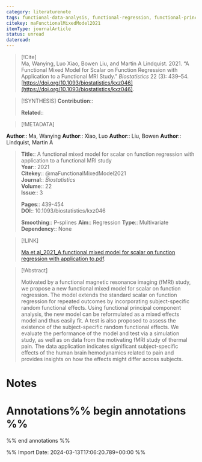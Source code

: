 ```yaml
---
category: literaturenote
tags: functional-data-analysis, functional-regression, functional-principal-components, functional-magnetic-resonance-imaging, functional-mixed-model
citekey: maFunctionalMixedModel2021
itemType: journalArticle
status: unread  
dateread:  
---
```


> [!Cite]  
> Ma, Wanying, Luo Xiao, Bowen Liu, and Martin A Lindquist. 2021. “A Functional Mixed Model for Scalar on Function Regression with Application to a Functional MRI Study.” _Biostatistics_ 22 (3): 439–54. [https://doi.org/10.1093/biostatistics/kxz046](https://doi.org/10.1093/biostatistics/kxz046).

> [!SYNTHESIS] 
>**Contribution**::
>
>**Related**:: 
>

> [!METADATA]  
>
**Author**:: Ma, Wanying
**Author**:: Xiao, Luo
**Author**:: Liu, Bowen
**Author**:: Lindquist, Martin A<br>
> **Title**:: A functional mixed model for scalar on function regression with application to a functional MRI study    
> **Year**:: 2021     
> **Citekey**:: @maFunctionalMixedModel2021    
>**Journal**:: *Biostatistics*    
>**Volume**:: 22    
>**Issue**:: 3     
>    
>    
>     
> **Pages**:: 439-454    
>**DOI**:: 10.1093/biostatistics/kxz046    
>
>**Smoothing**:: P-splines
>**Aim**:: Regression
>**Type**:: Multivariate
>**Dependency**:: None

> [!LINK] 
>
> [Ma et al_2021_A functional mixed model for scalar on function regression with application to.pdf](file:///Users/steven/Library/CloudStorage/GoogleDrive-steven.golovkine@ul.ie/My%20Drive/bibliography/Biostatistics/2021/Ma%20et%20al_2021_A%20functional%20mixed%20model%20for%20scalar%20on%20function%20regression%20with%20application%20to.pdf).

>[!Abstract]
>
>Motivated by a functional magnetic resonance imaging (fMRI) study, we propose a new functional mixed model for scalar on function regression. The model extends the standard scalar on function regression for repeated outcomes by incorporating subject-specific random functional effects. Using functional principal component analysis, the new model can be reformulated as a mixed effects model and thus easily fit. A test is also proposed to assess the existence of the subject-specific random functional effects. We evaluate the performance of the model and test via a simulation study, as well as on data from the motivating fMRI study of thermal pain. The data application indicates significant subject-specific effects of the human brain hemodynamics related to pain and provides insights on how the effects might differ across subjects.
>>


# Notes<br>
# Annotations%% begin annotations %%  
 
  
%% end annotations %%

%% Import Date: 2024-03-13T17:06:20.789+00:00 %%
